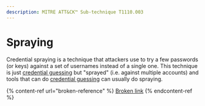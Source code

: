 ```yaml
---
description: MITRE ATT&CK™ Sub-technique T1110.003
---
```


# Spraying

Credential spraying is a technique that attackers use to try a few passwords (or keys) against a set of usernames instead of a single one. This technique is just [credential guessing](broken-reference) but "sprayed" (i.e. against multiple accounts) and tools that can do [credential guessing](broken-reference) can usually do spraying.

{% content-ref url="broken-reference" %}
[Broken link](broken-reference)
{% endcontent-ref %}
